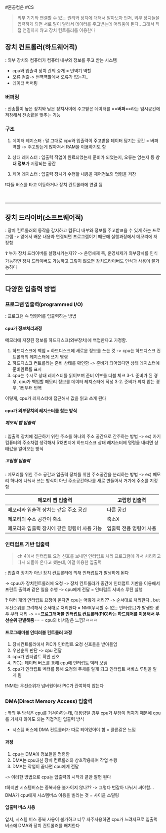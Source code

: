 #혼공컴운 #CS 


> 외부 기기와 연결할 수 있는 원리와 장치에 대해서 알아보자
> 먼저, 외부 장치들을  입력하게 되면 서로 말이 달라서 데이터를 주고받는데 어려움이 된다..
> 그래서 직접 연결하지 않고 장치 컨트롤러를 이용한다


## 장치 컨트롤러(하드웨어적)
: 외부 장치와 컴퓨터가 컴퓨터 내부와 정보를 주고 받는 시스템

- cpu와 입출력 장치 간의 중개 = 번역기 역할
- 오류 컴출-> 번역역할에서 오류가 없는지..
- 데이터 버퍼링

### 버퍼링
: 전송률이 높은 장치와 낮은 장치사이에 주고받은 데이터를 ==**버퍼**==라는 임시공간에 저장해서 전송률을 맞추는 기능


### 구조

1. 데이터 레지스터 : 말 그대로 cpu와 입출력이 주고받을 데이터 담기는 공간 = 버퍼 역할
   -> 주고받는게 많아져서 RAM을 이용하기도 함
   
2. 상태 레지스터 : 입출력 작업이 완료되었는지 준비가 되었는지, 오류는 없는지 등 **상태 정보**가  저장되는 공간
   
3. 제어 레지스터 : 입출력 장치가 수행할 내용을 제어정보와 명령을 저장

❗️다들 버스를 타고 이동하거나 장치 컨트롤러에 연결 됨

<br>


----
## 장치 드라이버(소프트웨어적)
: 장치 컨트롤러의 동작을 감지하고 컴퓨터 내부와 정보를 주고받ㄹ을 수 있게 하는 프로그램
-> 앞에서 배운 내용과 연결되면 프로그램이기 때문에 실행과정에서 메모리에 저장함

❓ 누가 장치 드라이버를 실행시키는지??
	-> 운영체제 즉, 운영체제가 외부장치를 인식가능하면 장치 드라이버도 가능하고 그렇지 않으면 장치드라이버도 인식과 사용이 불가능하다




----
## 다양한 입출력 방법

### 프로그램 입출력(programmed I/O)
: 프로그램 속 명령어를 입출력하는 방법

#### cpu가 정보처리과정
메모리에 저장된 정보를 하드디스크(외부장치)에 백업한다고 가정함.

1. 하드디스크에 백업 = 하드디스크에 새로운 정보를 쓰는 것 -> cpu는 하드디스크 컨트롤러의 레지스터에 쓰기 명령
2. 하드디스크 컨트롤러는 준비 상태를 확인함 -> 준비가 되어있다면 상태 레지스터에 준비완료를 표시
3. cpu는 수시로 상태 레지스터를 읽어보며 준비 여부를 더블 체크
	   3-1. 준비가 된 경우, cpu가 백업할 메모리 정보를 데이터 레지스터에 작성
	   3-2. 준비가 되지 않는 경우, 1번부터 반복

이렇게, cpu가 레지스터에 접근해서 값을 읽고 쓰게 된다




#### cpu가 외부장치의 레지스터를 찾는 방식
##### 메모리 맵 입출력
:  입출력 장치에 접근하기 위한 주소를 하나의 주소 공간으로 간주하는 방법
-> ex) 자기 컴퓨터의 주소처럼 생각해서 512번지에 하드디스크 상태 레지스터에 명령을 내리면 상태값을 알아오는 방식
##### 고립형 입출력
: 메모리를 위한 주소 공간과 입출력 장치를 위한 주소공간을 분리하는 방법
-> ex) 메모리 하나에 나눠서 쓰는 방식이 아닌 주소공간하나를 새로 만들어서 거기에 주소를 지정함

| 메모리 맵 입출력 | 고립형 입출력 |
| ---- | ---- |
| 메모리와 입출력 장치는 같은 주소 공간 |  다른 공간 |
| 메모리의 주소 공간이 축소 | 축소X |
| 메모리와 입출력 장치에 같은 명령어 사용 가능 | 입출력 전용 명령어 사용 |





### 인터럽트 기반 입출력

> ch 4에서 인터럽트 요청 신호를 보내면 인터럽트 처리 프로그램에 가서 처리하고다시 되돌아 온다고 했는데, 이걸 이용한 입출력

: 입출력 장치가 아닌 장치 컨트롤러에 의해 인터럽트가 발생하게 된다


-> cpuu가 장치컨트롤러에 요청
-> 장치 컨트롤러가 중간에 인터럽트 기반을 이용해서 프린트 출력과 같은 일을 수행
-> cpu에게 전달 = 인터럽트 서비스 루틴 실행

❓ 여러 개의 인터럽트 요청이 온다면 cpu는 어떻게 처리??
-> 순서대로 처리한다.. but 우선순위를 고려해서 순서대로 처리한다 = NMI(무시할 수 없는 인터럽트)가 발생한 경우 부터 처리
-> ==**프로그래머블 인터럽트 컨트롤러(PIC)라는 하드웨어를 이용해서 우선순위 판별해줌**== = cpu의 비서같은 느낌?ㅋㅋㅋ





#### 프로그래머블 인터러블 컨트롤러 과정

1. 장치컨트롤러에서 PIC가 인터럽트 요청 신호들을 받아들임
2. 우선순위 판단 -> cpu 전달
3. cpu가 인터럽트 확인 신호
4. PIC는 데이터 버스를 통해 cpu에 인터럽트 벡터 보냄
5. cpu가 인터럽트 벡터를 통해 요청의 주체를 알게 되고 인터럽트 서비스 루틴을 알게 됨

❗️NMI는 우선순위가 넘버원이라 PIC가 관여하지 않는다







### DMA(Direct Memory Access) 입출력
: 앞의 두 방식은 cpu를 거쳐야하는데, 대용량일 경우 cpu가 부담이 커지기 때문에 cpu를 거치지 않아도 되는  직접적인 입출력 방식

- 시스템 버스에 DMA 컨트롤러가 따로 되어있어야 함 = 클론같은 느낌
#### 과정
1. cpu는 DMA에 정보들을 명령함
2. DMA는 cpu대신 장치 컨트롤러와 상호작용하여 작업 수행
3. DMA는 작업이 끝나면 cpu에게 전달

-> 이러한 방법으로 cpu는 입출력의 시작과 끝만 알면 된다

❗️하지만 시스템버스는 중복사용 불가이지 않나??
-> 그렇다 번갈아 나눠서 써야함... DMA가 cpu에게 시스템버스 이용을 빌리는 것 = 사이클 스틸링

#### 입출력 버스 사용

앞서, 시스템 버스 중복 사용이 불가하고 너무 자주사용하면 cpu가 느려지므로 입출력 버스에 DMA와 장치 컨트롤러를 배치한다